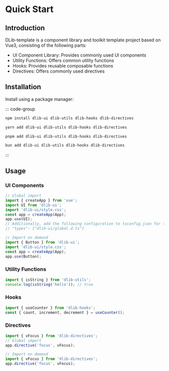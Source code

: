 # Quick Start

## Introduction

DLib-template is a component library and toolkit template project based on Vue3, consisting of the following parts:

- UI Component Library: Provides commonly used UI components
- Utility Functions: Offers common utility functions
- Hooks: Provides reusable composable functions
- Directives: Offers commonly used directives

## Installation

Install using a package manager:

::: code-group

```bash [npm]
npm install dlib-ui dlib-utils dlib-hooks dlib-directives
```

```bash [yarn]
yarn add dlib-ui dlib-utils dlib-hooks dlib-directives
```

```bash [pnpm]
pnpm add dlib-ui dlib-utils dlib-hooks dlib-directives
```

```bash [bun]
bun add dlib-ui dlib-utils dlib-hooks dlib-directives
```

:::

## Usage

### UI Components

```ts
// Global import
import { createApp } from 'vue';
import UI from 'dlib-ui';
import 'dlib-ui/style.css';
const app = createApp(App);
app.use(UI);
// Additionally, add the following configuration to tsconfig.json for type hints:
// "types": ["dlib-ui/global.d.ts"]

// Import on demand
import { Button } from 'dlib-ui';
import 'dlib-ui/style.css';
const app = createApp(App);
app.use(Button);
```

### Utility Functions

```ts
import { isString } from 'dlib-utils';
console.log(isString('hello')); // true
```

### Hooks

```ts
import { useCounter } from 'dlib-hooks';
const { count, increment, decrement } = useCounter();
```

### Directives

```ts
import { vFocus } from 'dlib-directives';
// Global import
app.directive('focus', vFocus);

// Import on demand
import { vFocus } from 'dlib-directives';
app.directive('focus', vFocus);
```
